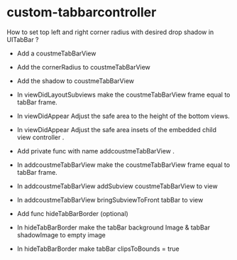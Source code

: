 # custom-tabbarcontroller


How to set top left and right corner radius with desired drop shadow in UITabBar ?


*   Add a coustmeTabBarView
*   Add the cornerRadius to coustmeTabBarView
*   Add the shadow to coustmeTabBarView
*   In  viewDidLayoutSubviews  make the coustmeTabBarView frame equal to tabBar frame.
*   In viewDidAppear Adjust the safe area to the height of the bottom views.
*   In viewDidAppear  Adjust the safe area insets of the embedded child view controller .
*   Add  private func with name addcoustmeTabBarView . 
*   In addcoustmeTabBarView make the coustmeTabBarView frame equal to tabBar frame.
*   In addcoustmeTabBarView addSubview coustmeTabBarView to view
*   In addcoustmeTabBarView  bringSubviewToFront  tabBar to view

*   Add func hideTabBarBorder (optional)
*   In  hideTabBarBorder  make the tabBar background Image &  tabBar shadowImage  to empty image 
*   In  hideTabBarBorder make tabBar clipsToBounds = true
 




